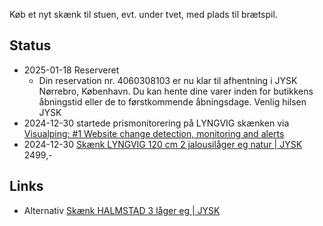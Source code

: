 Køb et nyt skænk til stuen, evt. under tvet, med plads til brætspil.
## Status
- 2025-01-18 Reserveret 
	- Din reservation nr. 4060308103 er nu klar til afhentning i JYSK Nørrebro, København.
Du kan hente dine varer inden for butikkens åbningstid eller de to førstkommende åbningsdage.
Venlig hilsen JYSK
- 2024-12-30 startede prismonitorering på LYNGVIG skænken via [Visualping: #1 Website change detection, monitoring and alerts](https://visualping.io)
- 2024-12-30 [Skænk LYNGVIG 120 cm 2 jalousilåger eg natur | JYSK](https://jysk.dk/spisestue/skaenke-og-vitrineskabe/skaenke/skaenk-lyngvig-120-cm-2-jalousilaager-eg-natur) 2499,- 

## Links
- Alternativ [Skænk HALMSTAD 3 låger eg | JYSK](https://jysk.dk/spisestue/skaenke-og-vitrineskabe/skaenke/skaenk-halmstad-3-laager-eg)